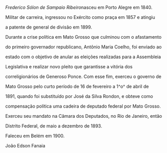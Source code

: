 

*Frederico Sólon de Sampaio Ribeiro*nasceu em Porto Alegre em 1840.



Militar de carreira, ingressou no Exército como praça em 1857 e atingiu

a patente de general de divisão em 1899.



Durante a crise política em Mato Grosso que culminou com o afastamento

do primeiro governador republicano, Antônio Maria Coelho, foi enviado ao

estado com o objetivo de anular as eleições realizadas para a Assembleia

Legislativa e realizar novo pleito que garantisse a vitória dos

correligionários de Generoso Ponce. Com esse fim, exerceu o governo de

Mato Grosso pelo curto período de 16 de fevereiro a 1^o^ de abril de

1891, quando foi substituído por José da Silva Rondon, e obteve como

compensação política uma cadeira de deputado federal por Mato Grosso.

Exerceu seu mandato na Câmara dos Deputados, no Rio de Janeiro, então

Distrito Federal, de maio a dezembro de 1893.



Faleceu em Belém em 1900.



João Edson Fanaia



